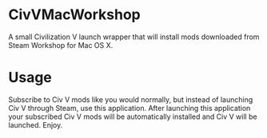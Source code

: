 CivVMacWorkshop
===============

A small Civilization V launch wrapper that will install mods downloaded from Steam Workshop for Mac OS X.

Usage
=====

Subscribe to Civ V mods like you would normally, but instead of launching Civ V through Steam, use this application. After launching this application your subscribed Civ V mods will be automatically installed and Civ V will be launched. Enjoy.
